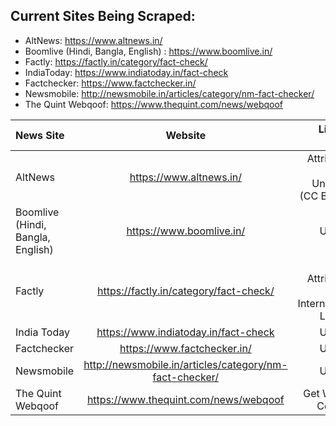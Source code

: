 ## Current Sites Being Scraped:

* AltNews: https://www.altnews.in/
* Boomlive (Hindi, Bangla, English) : https://www.boomlive.in/
* Factly: https://factly.in/category/fact-check/
* IndiaToday: https://www.indiatoday.in/fact-check
* Factchecker: https://www.factchecker.in/
* Newsmobile: http://newsmobile.in/articles/category/nm-fact-checker/
* The Quint Webqoof: https://www.thequint.com/news/webqoof 


 News Site                          | Website                                                 | License Terms                        |
| :-------------------------------- | :----------------------------------------------------:  | ------------------------------------:|
|  AltNews                          | https://www.altnews.in/                                 | Attribution 3.0 Unported (CC BY 3.0)|
| Boomlive (Hindi, Bangla, English) | https://www.boomlive.in/                                |   Unclear |
|  Factly                           | https://factly.in/category/fact-check/                  | CC Attribution 4.0 International License|
|  India Today                      | https://www.indiatoday.in/fact-check                    | Unclear  |
|  Factchecker                      | https://www.factchecker.in/                             | Unclear  |
|  Newsmobile                       | http://newsmobile.in/articles/category/nm-fact-checker/ | Unclear  |
|  The Quint Webqoof                | https://www.thequint.com/news/webqoof                   | Get Written Consent|

